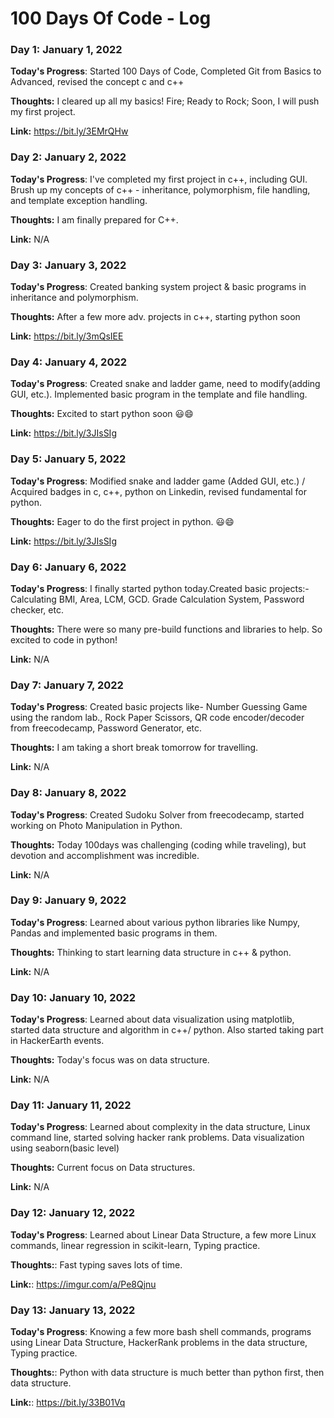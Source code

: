 # 100 Days Of Code - Log

### Day 1: January  1, 2022

**Today's Progress**: Started 100 Days of Code, Completed Git from Basics to Advanced, revised the concept c and c++

**Thoughts:**  I cleared up all my basics! Fire; Ready to Rock; Soon, I will push my first project.

**Link:** https://bit.ly/3EMrQHw

### Day 2: January  2, 2022

**Today's Progress**: I've completed my first project in c++, including GUI. Brush up my concepts of c++ - inheritance, polymorphism, file handling, and template exception handling.

**Thoughts:**  I am finally prepared for C++.

  **Link:** N/A

### Day 3: January  3, 2022

**Today's Progress**: Created banking system project & basic programs in inheritance and polymorphism.

**Thoughts:**  After a few more adv. projects in c++, starting python soon

  **Link:**  https://bit.ly/3mQsIEE

### Day 4: January  4, 2022

**Today's Progress**: Created snake and ladder game, need to modify(adding GUI, etc.).
Implemented  basic program in the template and file handling.

**Thoughts:**  Excited to start python soon 😃😄

  **Link:**  https://bit.ly/3JIsSIg

### Day 5: January  5, 2022

**Today's Progress**: Modified snake and ladder game (Added GUI, etc.) / Acquired badges in c, c++, python on Linkedin,  revised fundamental for python.

**Thoughts:**  Eager to do the first project in python. 😃😄

  **Link:**  https://bit.ly/3JIsSIg

### Day 6: January  6, 2022

**Today's Progress**: I finally started python today.Created basic projects:- Calculating BMI, Area, LCM, GCD. Grade Calculation System, Password checker, etc.

**Thoughts:**  There were so many pre-build functions and libraries to help. So excited to code in python!

  **Link:**  N/A

### Day 7: January  7, 2022

**Today's Progress**: Created basic projects like- Number Guessing Game using the random lab., Rock Paper Scissors, QR code encoder/decoder from freecodecamp, Password Generator, etc.

**Thoughts:**  I am taking a short break tomorrow for travelling.

  **Link:**  N/A

### Day 8: January  8, 2022

**Today's Progress**: Created Sudoku Solver from freecodecamp, started working on Photo Manipulation in Python.

**Thoughts:**  Today 100days was challenging (coding while traveling), but devotion and    accomplishment was incredible.

  **Link:**  N/A

### Day 9: January  9, 2022

**Today's Progress**: Learned about various python libraries like Numpy, Pandas and implemented basic programs in them.

**Thoughts:**  Thinking to start learning data structure in c++ & python.

  **Link:**  N/A

### Day 10: January  10, 2022

**Today's Progress**: Learned about data visualization using matplotlib, started data structure and algorithm in c++/ python. Also started taking part in HackerEarth events.

**Thoughts:**  Today's focus was on data structure.

**Link:**  N/A

### Day 11: January  11, 2022

**Today's Progress**: Learned about complexity in the data structure, Linux command line, started solving hacker rank problems. Data visualization using seaborn(basic level)

**Thoughts:**  Current focus on Data structures.

**Link:**  N/A

### Day 12: January  12, 2022

**Today's Progress**: Learned about Linear Data Structure, a few more Linux commands, linear regression in scikit-learn, Typing practice.

**Thoughts:**:  Fast typing saves lots of time.

**Link:**: https://imgur.com/a/Pe8Qjnu

### Day 13: January  13, 2022

**Today's Progress**:  Knowing a few more bash shell commands, programs using Linear Data Structure, HackerRank problems in the data structure, Typing practice.

**Thoughts:**: Python with data structure is much better than python first, then data structure. 

**Link:**: https://bit.ly/33B01Vq
